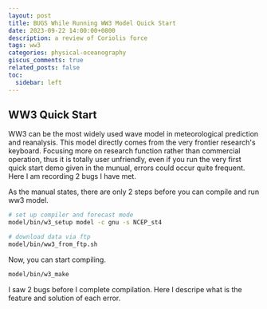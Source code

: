 ```yaml
---
layout: post
title: BUGS While Running WW3 Model Quick Start
date: 2023-09-22 14:00:00+0800
description: a review of Coriolis force
tags: ww3
categories: physical-oceanography
giscus_comments: true
related_posts: false
toc:
  sidebar: left
---
```


## WW3 Quick Start

WW3 can be the most widely used wave model in meteorological prediction and reanalysis. This model directly comes from the very frontier research's keyboard. Focusing more on research function rather than commercial operation, thus it is totally user unfriendly, even if you run the very first quick start demo given in the munual, errors could occur quite frequent. Here I am recording 2 bugs I have met.

As the manual states, there are only 2 steps before you can compile and run ww3 model.

```bash
# set up compiler and forecast mode
model/bin/w3_setup model -c gnu -s NCEP_st4

# download data via ftp
model/bin/ww3_from_ftp.sh
```

Now, you can start compiling.

```bash
model/bin/w3_make
```

I saw 2 bugs before I complete compilation. Here I descripe what is the feature and solution of each error.

## 